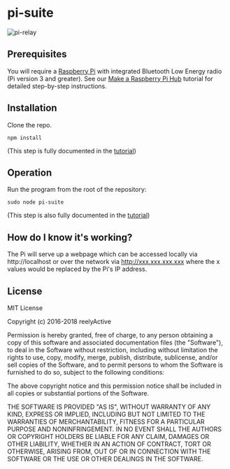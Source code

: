 pi-suite
========


![pi-relay](https://reelyactive.github.io/images/hackaday-pi-ble.jpg)


Prerequisites
-------------

You will require a [Raspberry Pi](https://www.raspberrypi.org) with integrated Bluetooth Low Energy radio (Pi version 3 and greater).  See our [Make a Raspberry Pi Hub](https://reelyactive.github.io/make-a-pi-hub.html) tutorial for detailed step-by-step instructions.


Installation
------------

Clone the repo.

    npm install

(This step is fully documented in the [tutorial](https://reelyactive.github.io/make-a-pi-hub.html))


Operation
---------

Run the program from the root of the repository:

    sudo node pi-suite

(This step is also fully documented in the [tutorial](https://reelyactive.github.io/make-a-pi-hub.html))


How do I know it's working?
---------------------------

The Pi will serve up a webpage which can be accessed locally via http://localhost or over the network via http://xxx.xxx.xxx.xxx where the x values would be replaced by the Pi's IP address.


License
-------

MIT License

Copyright (c) 2016-2018 reelyActive

Permission is hereby granted, free of charge, to any person obtaining a copy of this software and associated documentation files (the "Software"), to deal in the Software without restriction, including without limitation the rights to use, copy, modify, merge, publish, distribute, sublicense, and/or sell copies of the Software, and to permit persons to whom the Software is furnished to do so, subject to the following conditions:

The above copyright notice and this permission notice shall be included in all copies or substantial portions of the Software.

THE SOFTWARE IS PROVIDED "AS IS", WITHOUT WARRANTY OF ANY KIND, EXPRESS OR 
IMPLIED, INCLUDING BUT NOT LIMITED TO THE WARRANTIES OF MERCHANTABILITY, 
FITNESS FOR A PARTICULAR PURPOSE AND NONINFRINGEMENT. IN NO EVENT SHALL THE 
AUTHORS OR COPYRIGHT HOLDERS BE LIABLE FOR ANY CLAIM, DAMAGES OR OTHER 
LIABILITY, WHETHER IN AN ACTION OF CONTRACT, TORT OR OTHERWISE, ARISING FROM, 
OUT OF OR IN CONNECTION WITH THE SOFTWARE OR THE USE OR OTHER DEALINGS IN 
THE SOFTWARE.

